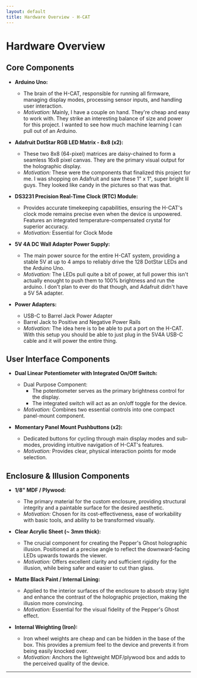 ```yaml
---
layout: default
title: Hardware Overview - H-CAT
---
```


# Hardware Overview

## Core Components

* **Arduino Uno:**
    * The brain of the H-CAT, responsible for running all firmware, managing display modes, processing sensor inputs, and handling user interaction.
    * *Motivation:* Mainly, I have a couple on hand. They're cheap and easy to work with. They strike an interesting balance of size and power for this project. I wanted to see how much machine learning I can pull out of an Arduino.

* **Adafruit DotStar RGB LED Matrix - 8x8 (x2):**
    * These two 8x8 (64-pixel) matrices are daisy-chained to form a seamless 16x8 pixel canvas. They are the primary visual output for the holographic display.
    * *Motivation:* These were the components that finalized this project for me. I was shopping on Adafruit and saw these 1" x 1", super bright lil guys. They looked like candy in the pictures so that was that.

* **DS3231 Precision Real-Time Clock (RTC) Module:**
    * Provides accurate timekeeping capabilities, ensuring the H-CAT's clock mode remains precise even when the device is unpowered. Features an integrated temperature-compensated crystal for superior accuracy.
    * *Motivation:* Essential for Clock Mode

* **5V 4A DC Wall Adapter Power Supply:**
    * The main power source for the entire H-CAT system, providing a stable 5V at up to 4 amps to reliably drive the 128 DotStar LEDs and the Arduino Uno.
    * *Motivation:* The LEDs pull quite a bit of power, at full power this isn't actually enought to push them to 100% brightness and run the arduino. I don't plan to ever do that though, and Adafruit didn't have a 5V 5A adapter.

* **Power Adapters:**
    * USB-C to Barrel Jack Power Adapter
    * Barrel Jack to Positive and Negative Power Rails
    * *Motivation:* The idea here is to be able to put a port on the H-CAT. With this setup you should be able to just plug in the 5V4A USB-C cable and it will power the entire thing.
    
    
## User Interface Components

* **Dual Linear Potentiometer with Integrated On/Off Switch:**
    * Dual Purpose Component:
        * The potentiometer serves as the primary brightness control for the display.
        * The integrated switch will act as an on/off toggle for the device.
    * *Motivation:* Combines two essential controls into one compact panel-mount component.

* **Momentary Panel Mount Pushbuttons (x2):**
    * Dedicated buttons for cycling through main display modes and sub-modes, providing intuitive navigation of H-CAT's features.
    * *Motivation:* Provides clear, physical interaction points for mode selection.
## Enclosure & Illusion Components

* **1/8" MDF / Plywood:**
    * The primary material for the custom enclosure, providing structural integrity and a paintable surface for the desired aesthetic.
    * *Motivation:* Chosen for its cost-effectiveness, ease of workability with basic tools, and ability to be transformed visually.

* **Clear Acrylic Sheet (~ 3mm thick):**
    * The crucial component for creating the Pepper's Ghost holographic illusion. Positioned at a precise angle to reflect the downward-facing LEDs upwards towards the viewer.
    * *Motivation:* Offers excellent clarity and sufficient rigidity for the illusion, while being safer and easier to cut than glass.

* **Matte Black Paint / Internal Lining:**
    * Applied to the interior surfaces of the enclosure to absorb stray light and enhance the contrast of the holographic projection, making the illusion more convincing.
    * *Motivation:* Essential for the visual fidelity of the Pepper's Ghost effect.

* **Internal Weighting (Iron):**
    * Iron wheel weights are cheap and can be hidden in the base of the box. This provides a premium feel to the device and prevents it from being easily knocked over.
    * *Motivation:* Anchors the lightweight MDF/plywood box and adds to the perceived quality of the device.

---
